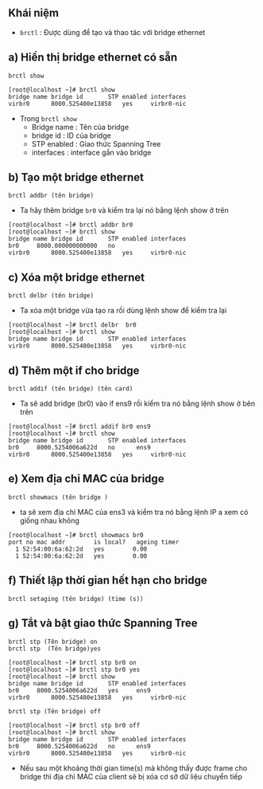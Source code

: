## Khái niệm 
- `brctl` : Được dùng để tạo và thao tác với bridge ethernet  
## a) Hiển thị bridge ethernet có sẵn 
```
brctl show
```
```
[root@localhost ~]# brctl show
bridge name	bridge id		STP enabled	interfaces
virbr0		8000.525400e13858	yes		virbr0-nic
```
- Trong `brctl show`
    - Bridge name : Tên của bridge 
    - bridge id : ID của bridge 
    - STP enabled : Giao thức Spanning Tree 
    - interfaces :  interface gắn vào bridge
## b) Tạo một bridge ethernet 
```
brctl addbr (tên bridge)
```
- Ta hãy thêm bridge  `br0` và kiểm tra lại nó bằng lệnh show ở trên 
```
[root@localhost ~]# brctl addbr br0
[root@localhost ~]# brctl show
bridge name	bridge id		STP enabled	interfaces
br0		8000.000000000000	no		
virbr0		8000.525400e13858	yes		virbr0-nic
```
## c) Xóa một bridge ethernet 
```
brctl delbr (tên bridge)
```
- Ta xóa một bridge vừa tạo ra rồi dùng lệnh show để kiểm tra lại 
```
[root@localhost ~]# brctl delbr  br0
[root@localhost ~]# brctl show
bridge name	bridge id		STP enabled	interfaces
virbr0		8000.525400e13858	yes		virbr0-nic
```
## d) Thêm một if cho bridge 
```
brctl addif (tên bridge) (tên card)
```
- Ta sẽ add bridge (br0) vào if ens9  rồi kiểm tra nó bằng lệnh show ở bên trên 
```
[root@localhost ~]# brctl addif br0 ens9
[root@localhost ~]# brctl show 
bridge name	bridge id		STP enabled	interfaces
br0		8000.5254006a622d	no		ens9
virbr0		8000.525400e13858	yes		virbr0-nic
```
## e) Xem địa chỉ MAC của bridge 
```
brctl showmacs (tên bridge )
```
- ta sẽ xem địa chỉ MAC của ens3 và kiểm tra nó bằng lệnh IP a xem có giống nhau không 
```
[root@localhost ~]# brctl showmacs br0
port no	mac addr		is local?	ageing timer
  1	52:54:00:6a:62:2d	yes		   0.00
  1	52:54:00:6a:62:2d	yes		   0.00
```
## f) Thiết lập thời gian hết hạn cho bridge 
```
brctl setaging (tên bridge) (time (s))
```
## g) Tắt và bật giao thức Spanning Tree
```
brctl stp (Tên bridge) on
brctl stp  (Tên bridge)yes
```
```
[root@localhost ~]# brctl stp br0 on 
[root@localhost ~]# brctl stp br0 yes
[root@localhost ~]# brctl show
bridge name	bridge id		STP enabled	interfaces
br0		8000.5254006a622d	yes		ens9
virbr0		8000.525400e13858	yes		virbr0-nic
```
```
brctl stp (Tên bridge) off
```
```
[root@localhost ~]# brctl stp br0 off
[root@localhost ~]# brctl show
bridge name	bridge id		STP enabled	interfaces
br0		8000.5254006a622d	no		ens9
virbr0		8000.525400e13858	yes		virbr0-nic
```
- Nếu sau một khoảng thời gian time(s) mà không thấy được frame cho bridge thì địa chỉ MAC của client sẽ bị xóa cơ sở dữ liệu chuyển tiếp
